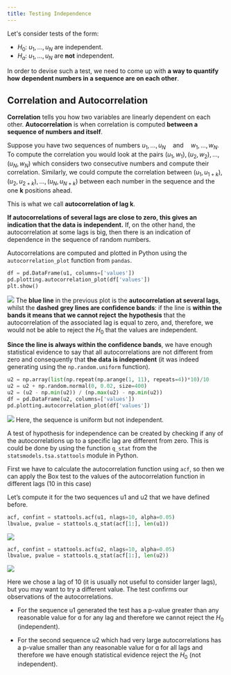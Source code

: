 ```yaml
---
title: Testing Independence
---
```


Let's consider tests of the form: 
- $H_0$: $u_1,\ldots,u_N$ are independent.
- $H_a$: $u_1,\ldots,u_N$ are **not** independent.

In order to devise such a test, we need to come up with **a way to quantify how**
**dependent numbers in a sequence are on each other**.
## Correlation and Autocorrelation

**Correlation** tells you how two variables are linearly dependent on each other. 
**Autocorrelation** is when correlation is computed **between a sequence of numbers and itself**.

Suppose you have two sequences of numbers $u_1, \ldots, u_N \quad \text{and} \quad w_1, \ldots, w_N$. To compute the correlation you would look at the pairs $(u_1, w_1), (u_2, w_2), \ldots, (u_N, w_N)$ which considers two consecutive numbers and compute their correlation. Similarly, we could compute the correlation between $(u_1, u_{1+k}), (u_2, u_{2+k}), \ldots, (u_N, u_{N+k})$ between each number in the sequence and the one **k** positions ahead. 

This is what we call **autocorrelation of lag k**.

**If autocorrelations of several lags are close to zero, this gives an indication that the data is**
**independent.** If, on the other hand, the autocorrelation at some lags is big, then there is an
indication of dependence in the sequence of random numbers.

Autocorrelations are computed and plotted in Python using the `autocorrelation_plot`
function from `pandas`.
```python
df = pd.DataFrame(u1, columns=['values'])
pd.plotting.autocorrelation_plot(df['values'])
plt.show()
```
![](../attachments/screenshot-2024-02-27-at-113013.png)
The **blue line** in the previous plot is the **autocorrelation at several lags**, whilst the **dashed**
**grey lines are confidence bands**: if the line is **within the bands it means that we cannot reject**
**the hypothesis** that the autocorrelation of the associated lag is equal to zero, and, therefore,
we would not be able to reject the $H_0$ that the values are independent.

**Since the line is always within the confidence bands**, we have enough statistical evidence to say that all autocorrelations are not different from zero and consequently that **the data is independent** (it was indeed generating using the `np.random.uniform` function).

```python
u2 = np.array(list(np.repeat(np.arange(1, 11), repeats=4))*10)/10
u2 = u2 + np.random.normal(0, 0.02, size=400)
u2 = (u2 - np.min(u2)) / (np.max(u2) - np.min(u2))
df = pd.DataFrame(u2, columns=['values'])
pd.plotting.autocorrelation_plot(df['values'])
```

![](../attachments/screenshot-2024-02-27-at-113309.png)
Here, the sequence is uniform but not independent.

A test of hypothesis for independence can be created by checking if any of the
autocorrelations up to a specific lag are different from zero. This is could be done by using
the function `q_stat` from the `statsmodels.tsa.stattools` module in Python.

First we have to calculate the autocorrelation function using `acf`, so then we can apply the
Box test to the values of the autocorrelation function in different lags (10 in this case)

Let’s compute it for the two sequences u1 and u2 that we have defined before.

```python
acf, confint = stattools.acf(u1, nlags=10, alpha=0.05)
lbvalue, pvalue = stattools.q_stat(acf[1:], len(u1))
```
![](../attachments/screenshot-2024-02-27-at-113517.png)

```python
acf, confint = stattools.acf(u2, nlags=10, alpha=0.05)
lbvalue, pvalue = stattools.q_stat(acf[1:], len(u2))
```
![](../attachments/screenshot-2024-02-27-at-113542.png)

Here we chose a lag of 10 (it is usually not useful to consider larger lags), but you may want
to try a different value. The test confirms our observations of the autocorrelations.

- For the sequence u1 generated the test has a p-value greater than any reasonable value for ɑ for any lag and therefore we cannot reject the $H_0$ (independent).

- For the second sequence u2 which had very large autocorrelations has a p-value smaller than any reasonable value for ɑ for all lags and therefore we have enough statistical evidence reject the $H_0$ (not independent).